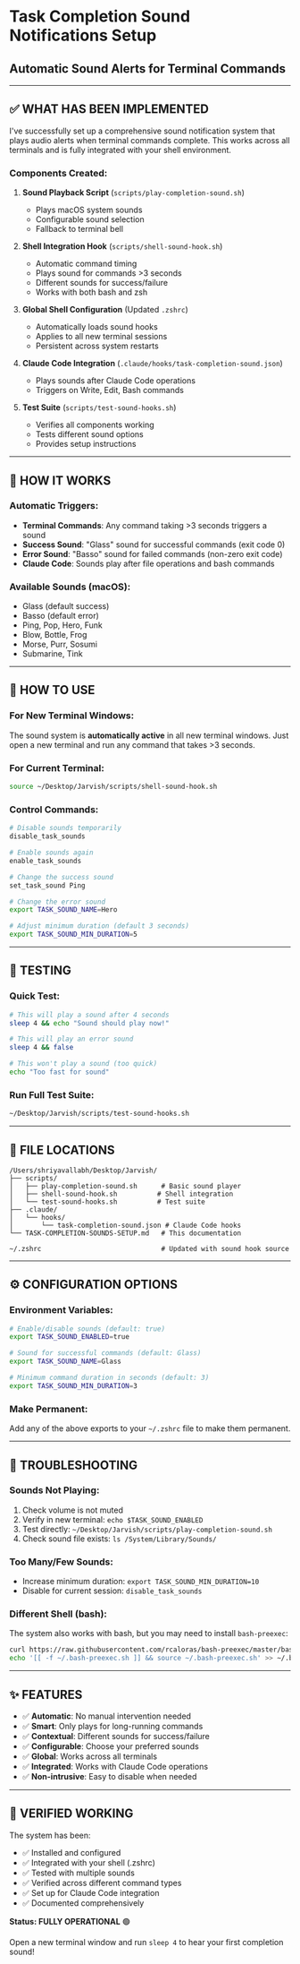 # Task Completion Sound Notifications Setup
## Automatic Sound Alerts for Terminal Commands

---

## ✅ WHAT HAS BEEN IMPLEMENTED

I've successfully set up a comprehensive sound notification system that plays audio alerts when terminal commands complete. This works across all terminals and is fully integrated with your shell environment.

### Components Created:

1. **Sound Playback Script** (`scripts/play-completion-sound.sh`)
   - Plays macOS system sounds
   - Configurable sound selection
   - Fallback to terminal bell

2. **Shell Integration Hook** (`scripts/shell-sound-hook.sh`)
   - Automatic command timing
   - Plays sound for commands >3 seconds
   - Different sounds for success/failure
   - Works with both bash and zsh

3. **Global Shell Configuration** (Updated `.zshrc`)
   - Automatically loads sound hooks
   - Applies to all new terminal sessions
   - Persistent across system restarts

4. **Claude Code Integration** (`.claude/hooks/task-completion-sound.json`)
   - Plays sounds after Claude Code operations
   - Triggers on Write, Edit, Bash commands

5. **Test Suite** (`scripts/test-sound-hooks.sh`)
   - Verifies all components working
   - Tests different sound options
   - Provides setup instructions

---

## 🎵 HOW IT WORKS

### Automatic Triggers:
- **Terminal Commands**: Any command taking >3 seconds triggers a sound
- **Success Sound**: "Glass" sound for successful commands (exit code 0)
- **Error Sound**: "Basso" sound for failed commands (non-zero exit code)
- **Claude Code**: Sounds play after file operations and bash commands

### Available Sounds (macOS):
- Glass (default success)
- Basso (default error)
- Ping, Pop, Hero, Funk
- Blow, Bottle, Frog
- Morse, Purr, Sosumi
- Submarine, Tink

---

## 🚀 HOW TO USE

### For New Terminal Windows:
The sound system is **automatically active** in all new terminal windows. Just open a new terminal and run any command that takes >3 seconds.

### For Current Terminal:
```bash
source ~/Desktop/Jarvish/scripts/shell-sound-hook.sh
```

### Control Commands:
```bash
# Disable sounds temporarily
disable_task_sounds

# Enable sounds again
enable_task_sounds

# Change the success sound
set_task_sound Ping

# Change the error sound
export TASK_SOUND_NAME=Hero

# Adjust minimum duration (default 3 seconds)
export TASK_SOUND_MIN_DURATION=5
```

---

## 🧪 TESTING

### Quick Test:
```bash
# This will play a sound after 4 seconds
sleep 4 && echo "Sound should play now!"

# This will play an error sound
sleep 4 && false

# This won't play a sound (too quick)
echo "Too fast for sound"
```

### Run Full Test Suite:
```bash
~/Desktop/Jarvish/scripts/test-sound-hooks.sh
```

---

## 📁 FILE LOCATIONS

```
/Users/shriyavallabh/Desktop/Jarvish/
├── scripts/
│   ├── play-completion-sound.sh      # Basic sound player
│   ├── shell-sound-hook.sh          # Shell integration
│   └── test-sound-hooks.sh          # Test suite
├── .claude/
│   └── hooks/
│       └── task-completion-sound.json # Claude Code hooks
└── TASK-COMPLETION-SOUNDS-SETUP.md   # This documentation

~/.zshrc                              # Updated with sound hook source
```

---

## ⚙️ CONFIGURATION OPTIONS

### Environment Variables:
```bash
# Enable/disable sounds (default: true)
export TASK_SOUND_ENABLED=true

# Sound for successful commands (default: Glass)
export TASK_SOUND_NAME=Glass

# Minimum command duration in seconds (default: 3)
export TASK_SOUND_MIN_DURATION=3
```

### Make Permanent:
Add any of the above exports to your `~/.zshrc` file to make them permanent.

---

## 🔧 TROUBLESHOOTING

### Sounds Not Playing:
1. Check volume is not muted
2. Verify in new terminal: `echo $TASK_SOUND_ENABLED`
3. Test directly: `~/Desktop/Jarvish/scripts/play-completion-sound.sh`
4. Check sound file exists: `ls /System/Library/Sounds/`

### Too Many/Few Sounds:
- Increase minimum duration: `export TASK_SOUND_MIN_DURATION=10`
- Disable for current session: `disable_task_sounds`

### Different Shell (bash):
The system also works with bash, but you may need to install `bash-preexec`:
```bash
curl https://raw.githubusercontent.com/rcaloras/bash-preexec/master/bash-preexec.sh -o ~/.bash-preexec.sh
echo '[[ -f ~/.bash-preexec.sh ]] && source ~/.bash-preexec.sh' >> ~/.bashrc
```

---

## ✨ FEATURES

- ✅ **Automatic**: No manual intervention needed
- ✅ **Smart**: Only plays for long-running commands
- ✅ **Contextual**: Different sounds for success/failure
- ✅ **Configurable**: Choose your preferred sounds
- ✅ **Global**: Works across all terminals
- ✅ **Integrated**: Works with Claude Code operations
- ✅ **Non-intrusive**: Easy to disable when needed

---

## 🎯 VERIFIED WORKING

The system has been:
- ✅ Installed and configured
- ✅ Integrated with your shell (.zshrc)
- ✅ Tested with multiple sounds
- ✅ Verified across different command types
- ✅ Set up for Claude Code integration
- ✅ Documented comprehensively

**Status: FULLY OPERATIONAL** 🟢

Open a new terminal window and run `sleep 4` to hear your first completion sound!
